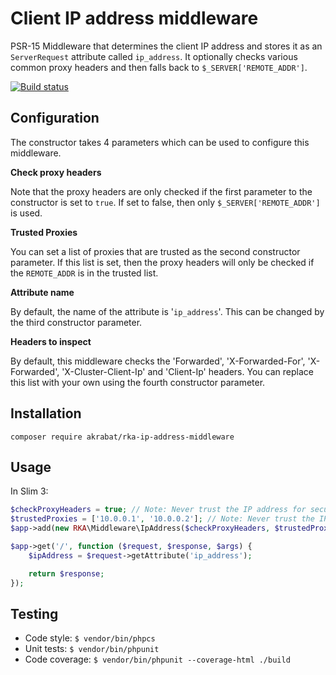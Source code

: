 # Client IP address middleware

PSR-15 Middleware that determines the client IP address and stores it as an `ServerRequest` attribute called `ip_address`. It optionally checks various common proxy headers and then falls back to `$_SERVER['REMOTE_ADDR']`.

[![Build status][Master image]][Master]


## Configuration

The constructor takes 4 parameters which can be used to configure this middleware.

**Check proxy headers**

Note that the proxy headers are only checked if the first parameter to the constructor is set to `true`. If set to false, then only `$_SERVER['REMOTE_ADDR']` is used.

**Trusted Proxies**

You can set a list of proxies that are trusted as the second constructor parameter. If this list is set, then the proxy headers will only be checked if the `REMOTE_ADDR` is in the trusted list.

**Attribute name**

By default, the name of the attribute is '`ip_address`'. This can be changed by the third constructor parameter.

**Headers to inspect**

By default, this middleware checks the 'Forwarded', 'X-Forwarded-For', 'X-Forwarded', 'X-Cluster-Client-Ip' and 'Client-Ip' headers. You can replace this list with your own using the fourth constructor parameter.

## Installation

`composer require akrabat/rka-ip-address-middleware`

## Usage

In Slim 3:

```php
$checkProxyHeaders = true; // Note: Never trust the IP address for security processes!
$trustedProxies = ['10.0.0.1', '10.0.0.2']; // Note: Never trust the IP address for security processes!
$app->add(new RKA\Middleware\IpAddress($checkProxyHeaders, $trustedProxies));

$app->get('/', function ($request, $response, $args) {
    $ipAddress = $request->getAttribute('ip_address');

    return $response;
});
```

## Testing

* Code style: ``$ vendor/bin/phpcs``
* Unit tests: ``$ vendor/bin/phpunit``
* Code coverage: ``$ vendor/bin/phpunit --coverage-html ./build``


[Master]: https://travis-ci.org/akrabat/rka-content-type-renderer
[Master image]: https://secure.travis-ci.org/akrabat/rka-content-type-renderer.svg?branch=master
